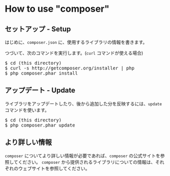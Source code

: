 # How to use "composer"

## セットアップ - Setup

はじめに、`composer.json` に、使用するライブラリの情報を書きます。

つづいて、次のコマンドを実行します。(`curl` コマンドが使える場合)

<pre>$ cd (this directory)
$ curl -s http://getcomposer.org/installer | php
$ php composer.phar install
</pre>

## アップデート - Update

ライブラリをアップデートしたり、後から追加した分を反映するには、`update` コマンドを使います。

<pre>$ cd (this directory)
$ php composer.phar update
</pre>

## より詳しい情報

`composer` についてより詳しい情報が必要であれば、`composer` の公式サイトを参照してください。
`composer` から提供されるライブラリについての情報は、それぞれのウェブサイトを参照してください。




